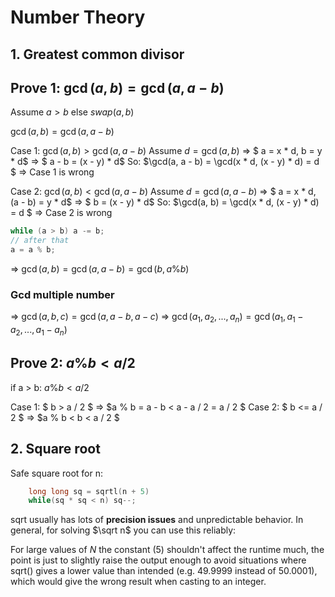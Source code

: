 # Number Theory


## 1. Greatest common divisor
## Prove 1: $\gcd(a, b) = \gcd(a, a - b)$

Assume $a > b$ else $swap(a, b)$

$\gcd(a, b) = \gcd(a, a - b)$

Case 1: $\gcd(a, b) > \gcd(a, a - b)$
Assume $d = \gcd(a, b)$
=> $ a = x * d, b = y * d$
=> $ a - b = (x - y) * d$
So: $\gcd(a, a - b) = \gcd(x * d, (x - y) * d) = d $
=> Case 1 is wrong

Case 2: $\gcd(a, b) < \gcd(a, a - b)$
Assume $d = \gcd(a, a - b)$
=> $ a = x * d, (a - b) = y * d$
=> $ b = (x - y) * d$
So: $\gcd(a, b) = \gcd(x * d, (x - y) * d) = d $
=> Case 2 is wrong
```C++
while (a > b) a -= b;
// after that
a = a % b;
```
=> $\gcd(a, b) = \gcd(a, a - b) = \gcd(b, a \% b)$

### Gcd multiple number
=> $\gcd(a, b, c) = \gcd(a, a - b, a - c)$
=> $\gcd(a_1, a_2, ..., a_n) = \gcd(a_1, a_1 - a_2,..., a_1 - a_n)$


## Prove 2: $a \% b < a / 2$
if a > b:
$a \% b < a / 2$

Case 1: $ b > a / 2 $ => $a \% b = a - b < a - a / 2 = a / 2 $
Case 2: $ b <= a / 2 $ => $a \% b < b < a / 2 $


## 2. Square root 
Safe square root for n:
```C++
    long long sq = sqrtl(n + 5)
    while(sq * sq < n) sq--;
```
sqrt usually has lots of **precision issues** and unpredictable behavior. In general, for solving $\sqrt n$ you can use this reliably:

 For large values of $N$ the constant ($5$) shouldn't affect the runtime much, the point is just to slightly raise the output enough to avoid situations where sqrt() gives a lower value than intended (e.g. $49.9999$ instead of $50.0001$), which would give the wrong result when casting to an integer.

